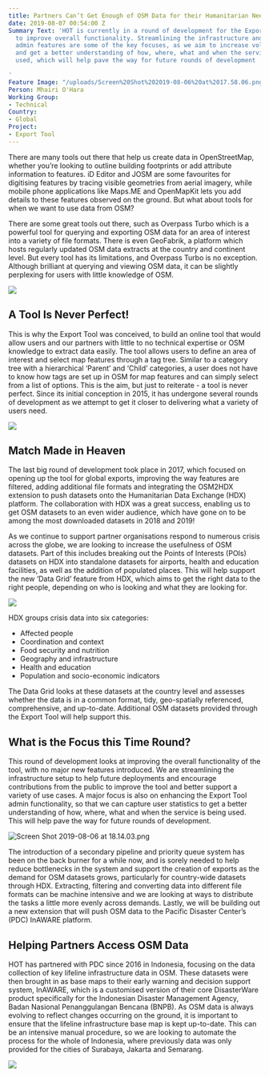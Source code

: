 ```yaml
---
title: Partners Can’t Get Enough of OSM Data for their Humanitarian Needs
date: 2019-08-07 00:54:00 Z
Summary Text: 'HOT is currently in a round of development for the Export Tool looking
  to improve overall functionality. Streamlining the infrastructure and enhancing
  admin features are some of the key focuses, as we aim to increase volunteer participation
  and get a better understanding of how, where, what and when the service is being
  used, which will help pave the way for future rounds of development

'
Feature Image: "/uploads/Screen%20Shot%202019-08-06%20at%2017.58.06.png"
Person: Mhairi O'Hara
Working Group:
- Technical
Country:
- Global
Project:
- Export Tool
---
```


There are many tools out there that help us create data in OpenStreetMap, whether you’re looking to outline building footprints or add attribute information to features. iD Editor and JOSM are some favourites for digitising features by tracing visible geometries from aerial imagery, while mobile phone applications like Maps.ME and OpenMapKit lets you add details to these features observed on the ground. But what about tools for when we want to use data from OSM?

There are some great tools out there, such as Overpass Turbo which is a powerful tool for querying and exporting OSM data for an area of interest into a variety of file formats. There is even GeoFabrik, a platform which hosts regularly updated OSM data extracts at the country and continent level. But every tool has its limitations, and Overpass Turbo is no exception. Although brilliant at querying and viewing OSM data, it can be slightly perplexing for users with little knowledge of OSM.


![](https://paper-attachments.dropbox.com/s_512B01FC0F3AB3136BE50AE5A252375639A06472CADC109B782DFBD989DD4637_1564596081817_Screen+Shot+2019-07-31+at+11.00.37.png)



## A Tool Is Never Perfect!

This is why the Export Tool was conceived, to build an online tool that would allow users and our partners with little to no technical expertise or OSM knowledge to extract data easily. The tool allows users to define an area of interest and select map features through a tag tree.  Similar to a category tree with a hierarchical ‘Parent’ and ‘Child’ categories, a user does not have to know how tags are set up in OSM for map features and can simply select from a list of options. This is the aim, but just to reiterate - a tool is never perfect. Since its initial conception in 2015, it has undergone several rounds of development as we attempt to get it closer to delivering what a variety of users need.


![](https://paper-attachments.dropbox.com/s_512B01FC0F3AB3136BE50AE5A252375639A06472CADC109B782DFBD989DD4637_1564596152616_Screen+Shot+2019-07-31+at+10.56.11.png)

## Match Made in Heaven

The last big round of development took place in 2017, which focused on opening up the tool for global exports, improving the way features are filtered, adding additional file formats and integrating the OSM2HDX extension to push datasets onto the Humanitarian Data Exchange (HDX) platform. The collaboration with HDX was a great success, enabling us to get OSM datasets to an even wider audience, which have gone on to be among the most downloaded datasets in 2018 and 2019! 

As we continue to support partner organisations respond to numerous crisis across the globe, we are looking to increase the usefulness of OSM datasets. Part of this includes breaking out the Points of Interests (POIs) datasets on HDX into standalone datasets for airports, health and education facilities, as well as the addition of populated places. This will help support the new ‘Data Grid’ feature from HDX, which aims to get the right data to the right people, depending on who is looking and what they are looking for. 



![](https://paper-attachments.dropbox.com/s_512B01FC0F3AB3136BE50AE5A252375639A06472CADC109B782DFBD989DD4637_1564595467749_hdx-download-stats.png)



HDX groups crisis data into six categories: 


* Affected people
* Coordination and context
* Food security and nutrition
* Geography and infrastructure
* Health and education
* Population and socio-economic indicators



The Data Grid looks at these datasets at the country level and assesses whether the data is in a common format, tidy, geo-spatially referenced, comprehensive, and up-to-date. Additional OSM datasets provided through the Export Tool will help support this.



## What is the Focus this Time Round?


This round of development looks at improving the overall functionality of the tool, with no major new features introduced. We are streamlining the infrastructure setup to help future deployments and encourage contributions from the public to improve the tool and better support a variety of use cases. A major focus is also on enhancing the Export Tool admin functionality, so that we can capture user statistics to get a better understanding of how, where, what and when the service is being used. This will help pave the way for future rounds of development. 


![Screen Shot 2019-08-06 at 18.14.03.png](/uploads/Screen%20Shot%202019-08-06%20at%2018.14.03.png)


The introduction of a secondary pipeline and priority queue system has been on the back burner for a while now, and is sorely needed to help reduce bottlenecks in the system and support the creation of exports as the demand for OSM datasets grows, particularly for country-wide datasets through HDX. Extracting, filtering and converting data into different file formats can be machine intensive and we are looking at ways to distribute the tasks a little more evenly across demands. Lastly, we will be building out a new extension that will push OSM data to the Pacific Disaster Center’s (PDC) InAWARE platform.  





## Helping Partners Access OSM Data


HOT has partnered with PDC since 2016 in Indonesia, focusing on the data collection of key lifeline infrastructure data in OSM. These datasets were then brought in as base maps to their early warning and decision support system, InAWARE, which is a customised version of their core DisasterWare product specifically for the Indonesian Disaster Management Agency, Badan Nasional Penanggulangan Bencana (BNPB). As OSM data is always evolving to reflect changes occurring on the ground, it is important to ensure that the lifeline infrastructure base map is kept up-to-date. This can be an intensive manual procedure, so we are looking to automate the process for the whole of Indonesia, where previously data was only provided for the cities of Surabaya, Jakarta and Semarang.
 


![](https://paper-attachments.dropbox.com/s_512B01FC0F3AB3136BE50AE5A252375639A06472CADC109B782DFBD989DD4637_1564697640861_Screen+Shot+2019-08-01+at+15.13.37.png)

